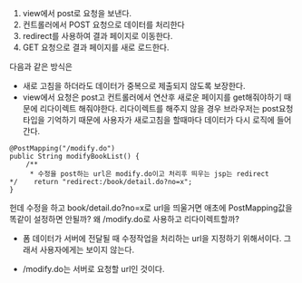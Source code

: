 1. view에서 post로 요청을 보낸다.
2. 컨트롤러에서 POST 요청으로 데이터를 처리한다
3. redirect를 사용하여 결과 페이지로 이동한다.
4. GET 요청으로 결과 페이지를 새로 로드한다.

다음과 같은 방식은
- 새로 고침을 하더라도 데이터가 중복으로 제출되지 않도록 보장한다.
- view에서 요청은 post고 컨트롤러에서 연산후 새로운 페이지를 get해줘야하기 때문에 리다이렉트 해줘야한다. 리다이렉트를 해주지 않을 경우 브라우저는 post요청타입을 기억하기 때문에 사용자가 새로고침을 할때마다 데이터가 다시 로직에 들어간다.

```
@PostMapping("/modify.do")  
public String modifyBookList() {  
    /**  
     * 수정을 post하는 url은 modify.do이고 처리후 띄우는 jsp는 redirect     */    return "redirect:/book/detail.do?no=x";  
}
```
헌데 수정을 하고 book/detail.do?no=x로 url을 띄울거면 애초에 PostMapping값을 똑같이 설정하면 안될까? 왜  /modify.do로 사용하고 리다이렉트할까?
- 폼 데이터가 서버에 전달될 때 수정작업을 처리하는 url을 지정하기 위해서이다. 그래서 사용자에게는 보이지 않는다.

- /modify.do는 서버로 요청할 url인 것이다.